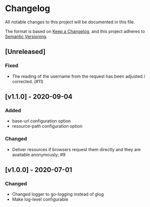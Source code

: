 # Changelog
All notable changes to this project will be documented in this file.

The format is based on [Keep a Changelog](https://keepachangelog.com/en/1.0.0/),
and this project adheres to [Semantic Versioning](https://semver.org/spec/v2.0.0.html).

## [Unreleased]
### Fixed
- The reading of the username from the request has been adjusted / corrected. (#11)

## [v1.1.0] - 2020-09-04
### Added
- base-url configuration option
- resource-path configuration option

### Changed
- Deliver resources if browsers request them directly and they are available anonymously; #9

## [v1.0.0] - 2020-07-01
### Changed
- Changed logger to go-logging instead of glog
- Make log-level configurable
